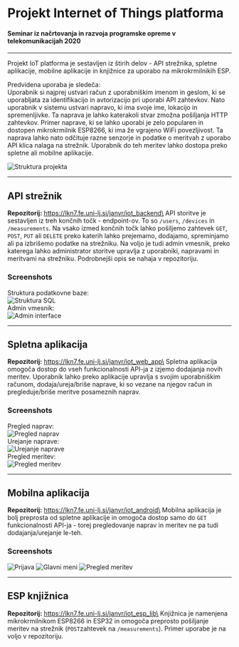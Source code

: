 # Projekt Internet of Things platforma
#### Seminar iz načrtovanja in razvoja programske opreme v telekomunikacijah 2020
---
Projekt IoT platforma je sestavljen iz štirih delov - API strežnika, spletne aplikacije, mobilne aplikacije in knjižnice za uporabo na mikrokrmilnikih ESP.

Predvidena uporaba je sledeča:\
Uporabnik si najprej ustvari račun z uporabniškim imenom in geslom, ki se uporabljata za identifikacijo in avtorizacijo pri uporabi API zahtevkov. Nato uporabnik v sistemu ustvari napravo, ki ima svoje ime, lokacijo in spremenljivke. Ta naprava je lahko katerakoli stvar zmožna pošiljanja HTTP zahtevkov. Primer naprave, ki se lahko uporabi je zelo popularen in dostopen mikrokrmilnik ESP8266, ki ima že vgrajeno WiFi povezljivost. Ta naprava lahko nato odčituje razne senzorje in podatke o meritvah z uporabo API klica nalaga na strežnik. Uporabnik do teh meritev lahko dostopa preko spletne ali mobilne aplikacije.


![Struktura projekta](pictures/struktura.png)

---

## API strežnik
**Repozitorij:** https://lkn7.fe.uni-lj.si/janvr/iot_backend\
API storitve je sestavljen iz treh končnih točk - endpoint-ov. To so `/users`, `/devices` in `/measurements`. Na vsako izmed končnih točk lahko pošiljemo zahtevek `GET`, `POST`, `PUT` ali `DELETE` preko katerih lahko prejemamo, dodajamo, spreminjamo ali pa izbrišemo podatke na strežniku. Na voljo je tudi admin vmesnik, preko katerega lahko administrator storitve upravlja z uporabniki, napravami in meritvami na strežniku. Podrobnejši opis se nahaja v repozitoriju.

### Screenshots
Struktura podatkovne baze:\
![Struktura SQL](pictures/backend/schema.png)\
Admin vmesnik:\
![Admin interface](pictures/backend/users.png)

---

## Spletna aplikacija
**Repozitorij:** https://lkn7.fe.uni-lj.si/janvr/iot_web_app\
Spletna aplikacija omogoča dostop do vseh funkcionalnosti API-ja z izjemo dodajanja novih meritev. Uporabnik lahko preko aplikacije upravlja s svojim uporabniškim računom, dodaja/ureja/briše naprave, ki so vezane na njegov račun in pregleduje/briše meritve posameznih naprav.

### Screenshots
Pregled naprav:\
![Pregled naprav](pictures/web/devices.png)\
Urejanje naprave:\
![Urejanje naprave](pictures/web/editDevice.png)\
Pregled meritev:\
![Pregled meritev](pictures/web/measurements.png)

---

## Mobilna aplikacija
**Repozitorij:** https://lkn7.fe.uni-lj.si/janvr/iot_android\
Mobilna aplikacija je bolj preprosta od spletne aplikacije in omogoča dostop samo do `GET` funkcionalnosti API-ja - torej pregledovanje naprav in meritev ne pa tudi dodajanja/urejanje le-teh.

### Screenshots
![Prijava](pictures/android/login.jpg)
![Glavni meni](pictures/android/main_menu.jpg)
![Pregled meritev](pictures/android/device_measurement.jpg)

---

## ESP knjižnica
**Repozitorij:** https://lkn7.fe.uni-lj.si/janvr/iot_esp_lib\
Knjižnica je namenjena mikrokrmilnikom ESP8266 in ESP32 in omogoča preprosto pošiljanje meritev na strežnik (`POST`zahtevek na `/measurements`). Primer uporabe je na voljo v repozitoriju.